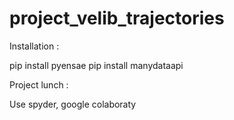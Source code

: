 # project_velib_trajectories

Installation :

pip install pyensae
pip install manydataapi

Project lunch :

Use spyder, google colaboraty 


